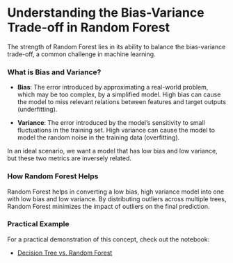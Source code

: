 # Understanding the Bias-Variance Trade-off in Random Forest

The strength of Random Forest lies in its ability to balance the bias-variance trade-off, a common challenge in machine learning.

### What is Bias and Variance?

- **Bias**: The error introduced by approximating a real-world problem, which may be too complex, by a simplified model. High bias can cause the model to miss relevant relations between features and target outputs (underfitting).
  
- **Variance**: The error introduced by the model’s sensitivity to small fluctuations in the training set. High variance can cause the model to model the random noise in the training data (overfitting).

In an ideal scenario, we want a model that has low bias and low variance, but these two metrics are inversely related.

### How Random Forest Helps

Random Forest helps in converting a low bias, high variance model into one with low bias and low variance. By distributing outliers across multiple trees, Random Forest minimizes the impact of outliers on the final prediction.

### Practical Example

For a practical demonstration of this concept, check out the notebook:

- [Decision Tree vs. Random Forest](../notebooks/Difference-DecisionTree-RandomForest.ipynb)
